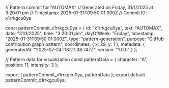 // Pattern commit for "AUTOMAX"
// Generated on Friday, 31/1/2025 at 3:20:01 pm
// Timestamp: 2025-01-31T09:50:01.000Z
// Commit ID: x1rrkgcu0ya

const patternCommit_x1rrkgcu0ya = {
  id: "x1rrkgcu0ya",
  text: "AUTOMAX",
  date: "31/1/2025",
  time: "3:20:01 pm",
  dayOfWeek: "Friday",
  timestamp: "2025-01-31T09:50:01.000Z",
  type: "pattern-generation",
  purpose: "GitHub contribution graph pattern",
  coordinates: {
    x: 29,
    y: 1
  },
  metadata: {
    generatedAt: "2025-07-24T18:27:38.747Z",
    version: "1.0.0"
  }
};

// Pattern data for visualization
const patternData = {
  character: "A",
  position: 11,
  intensity: 3
};

export { patternCommit_x1rrkgcu0ya, patternData };
export default patternCommit_x1rrkgcu0ya;
